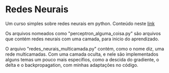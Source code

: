 # Redes Neurais

Um curso simples sobre redes neurais em python.
Conteúdo neste [link](https://www.udemy.com/share/101w2cAksTcV1RQXo=/)

Os arquivos nomeados como "perceptron_alguma_coisa.py" são arquivos que contém redes neurais com uma camada, para inicio do aprendizado.

O arquivo "redes_neurais_multicamada.py" contém, como o nome diz, uma rede multicamadas. Com uma camada oculta, e nele são implementados alguns temas um pouco mais especifios, como a descida do gradiente, o delta e o backpropagation, com minhas adaptações no código.
